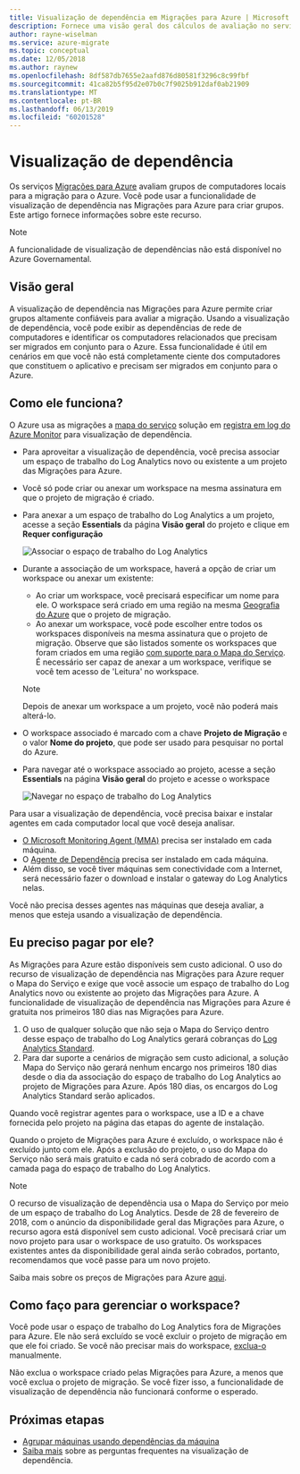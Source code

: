 ```yaml
---
title: Visualização de dependência em Migrações para Azure | Microsoft Docs
description: Fornece uma visão geral dos cálculos de avaliação no serviço Migrações para Azure.
author: rayne-wiselman
ms.service: azure-migrate
ms.topic: conceptual
ms.date: 12/05/2018
ms.author: raynew
ms.openlocfilehash: 8df587db7655e2aafd876d80581f3296c8c99fbf
ms.sourcegitcommit: 41ca82b5f95d2e07b0c7f9025b912daf0ab21909
ms.translationtype: MT
ms.contentlocale: pt-BR
ms.lasthandoff: 06/13/2019
ms.locfileid: "60201528"
---
```

# <a name="dependency-visualization"></a>Visualização de dependência

Os serviços [Migrações para Azure](migrate-overview.md) avaliam grupos de computadores locais para a migração para o Azure. Você pode usar a funcionalidade de visualização de dependência nas Migrações para Azure para criar grupos. Este artigo fornece informações sobre este recurso.

> [!NOTE]
> A funcionalidade de visualização de dependências não está disponível no Azure Governamental.

## <a name="overview"></a>Visão geral

A visualização de dependência nas Migrações para Azure permite criar grupos altamente confiáveis para avaliar a migração. Usando a visualização de dependência, você pode exibir as dependências de rede de computadores e identificar os computadores relacionados que precisam ser migrados em conjunto para o Azure. Essa funcionalidade é útil em cenários em que você não está completamente ciente dos computadores que constituem o aplicativo e precisam ser migrados em conjunto para o Azure.

## <a name="how-does-it-work"></a>Como ele funciona?

O Azure usa as migrações a [mapa do serviço](../operations-management-suite/operations-management-suite-service-map.md) solução em [registra em log do Azure Monitor](../log-analytics/log-analytics-overview.md) para visualização de dependência.
- Para aproveitar a visualização de dependência, você precisa associar um espaço de trabalho do Log Analytics novo ou existente a um projeto das Migrações para Azure.
- Você só pode criar ou anexar um workspace na mesma assinatura em que o projeto de migração é criado.
- Para anexar a um espaço de trabalho do Log Analytics a um projeto, acesse a seção **Essentials** da página **Visão geral** do projeto e clique em **Requer configuração**

    ![Associar o espaço de trabalho do Log Analytics](./media/concepts-dependency-visualization/associate-workspace.png)

- Durante a associação de um workspace, haverá a opção de criar um workspace ou anexar um existente:
  - Ao criar um workspace, você precisará especificar um nome para ele. O workspace será criado em uma região na mesma [Geografia do Azure](https://azure.microsoft.com/global-infrastructure/geographies/) que o projeto de migração.
  - Ao anexar um workspace, você pode escolher entre todos os workspaces disponíveis na mesma assinatura que o projeto de migração. Observe que são listados somente os workspaces que foram criados em uma região [com suporte para o Mapa do Serviço](https://docs.microsoft.com/azure/azure-monitor/insights/service-map-configure#supported-azure-regions). É necessário ser capaz de anexar a um workspace, verifique se você tem acesso de 'Leitura' no workspace.

  > [!NOTE]
  > Depois de anexar um workspace a um projeto, você não poderá mais alterá-lo.

- O workspace associado é marcado com a chave **Projeto de Migração** e o valor **Nome do projeto**, que pode ser usado para pesquisar no portal do Azure.
- Para navegar até o workspace associado ao projeto, acesse a seção **Essentials** na página **Visão geral** do projeto e acesse o workspace

    ![Navegar no espaço de trabalho do Log Analytics](./media/concepts-dependency-visualization/oms-workspace.png)

Para usar a visualização de dependência, você precisa baixar e instalar agentes em cada computador local que você deseja analisar.  

- [O Microsoft Monitoring Agent (MMA)](https://docs.microsoft.com/azure/log-analytics/log-analytics-agent-windows) precisa ser instalado em cada máquina.
- O [Agente de Dependência](https://docs.microsoft.com/azure/monitoring/monitoring-service-map-configure) precisa ser instalado em cada máquina.
- Além disso, se você tiver máquinas sem conectividade com a Internet, será necessário fazer o download e instalar o gateway do Log Analytics nelas.

Você não precisa desses agentes nas máquinas que deseja avaliar, a menos que esteja usando a visualização de dependência.

## <a name="do-i-need-to-pay-for-it"></a>Eu preciso pagar por ele?

As Migrações para Azure estão disponíveis sem custo adicional. O uso do recurso de visualização de dependência nas Migrações para Azure requer o Mapa do Serviço e exige que você associe um espaço de trabalho do Log Analytics novo ou existente ao projeto das Migrações para Azure. A funcionalidade de visualização de dependência nas Migrações para Azure é gratuita nos primeiros 180 dias nas Migrações para Azure.

1. O uso de qualquer solução que não seja o Mapa do Serviço dentro desse espaço de trabalho do Log Analytics gerará cobranças do [Log Analytics Standard](https://azure.microsoft.com/pricing/details/log-analytics/).
2. Para dar suporte a cenários de migração sem custo adicional, a solução Mapa do Serviço não gerará nenhum encargo nos primeiros 180 dias desde o dia da associação do espaço de trabalho do Log Analytics ao projeto de Migrações para Azure. Após 180 dias, os encargos do Log Analytics Standard serão aplicados.

Quando você registrar agentes para o workspace, use a ID e a chave fornecida pelo projeto na página das etapas do agente de instalação.

Quando o projeto de Migrações para Azure é excluído, o workspace não é excluído junto com ele. Após a exclusão do projeto, o uso do Mapa do Serviço não será mais gratuito e cada nó será cobrado de acordo com a camada paga do espaço de trabalho do Log Analytics.

> [!NOTE]
> O recurso de visualização de dependência usa o Mapa do Serviço por meio de um espaço de trabalho do Log Analytics. Desde de 28 de fevereiro de 2018, com o anúncio da disponibilidade geral das Migrações para Azure, o recurso agora está disponível sem custo adicional. Você precisará criar um novo projeto para usar o workspace de uso gratuito. Os workspaces existentes antes da disponibilidade geral ainda serão cobrados, portanto, recomendamos que você passe para um novo projeto.

Saiba mais sobre os preços de Migrações para Azure [aqui](https://azure.microsoft.com/pricing/details/azure-migrate/).

## <a name="how-do-i-manage-the-workspace"></a>Como faço para gerenciar o workspace?

Você pode usar o espaço de trabalho do Log Analytics fora de Migrações para Azure. Ele não será excluído se você excluir o projeto de migração em que ele foi criado. Se você não precisar mais do workspace, [exclua-o](../azure-monitor/platform/manage-access.md) manualmente.

Não exclua o workspace criado pelas Migrações para Azure, a menos que você exclua o projeto de migração. Se você fizer isso, a funcionalidade de visualização de dependência não funcionará conforme o esperado.

## <a name="next-steps"></a>Próximas etapas
- [Agrupar máquinas usando dependências da máquina](how-to-create-group-machine-dependencies.md)
- [Saiba mais](https://docs.microsoft.com/azure/migrate/resources-faq#dependency-visualization) sobre as perguntas frequentes na visualização de dependência.
